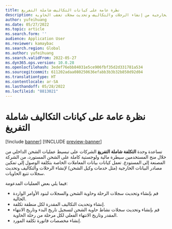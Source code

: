 ```yaml
---
title: نظرة عامة على كيانات التكاليف شاملة التفريغ
description: يوفر هذا الموضوع نظرة عامة على كيانات البيانات الخاصة بتكلفة الوصول التي تمكّن مصادر البيانات الخارجية من إنشاء الرحلات والتكاليف وتحديث سجلات تعقب الحاوية.
author: yufeihuang
ms.date: 05/27/2022
ms.topic: article
ms.search.form: ''
audience: Application User
ms.reviewer: kamaybac
ms.search.region: Global
ms.author: yufeihuang
ms.search.validFrom: 2022-05-27
ms.dyn365.ops.version: 10.0.28
ms.openlocfilehash: 3edef76ebb84031e5ce906fbf35d2d331781a534
ms.sourcegitcommit: 611202adaa080250636efabb3b3b32b850d92d04
ms.translationtype: HT
ms.contentlocale: ar-SA
ms.lasthandoff: 05/28/2022
ms.locfileid: "8813021"
---
```

# <a name="landed-cost-entities-overview"></a>نظرة عامة على كيانات التكاليف شاملة التفريغ

[!include [banner](../includes/banner.md)]
[!INCLUDE [preview-banner](../includes/preview-banner.md)]
<!-- KFM: Preview until GA with 10.0.28 -->

تساعدة وحدة **التكلفة شاملة التفريغ** الشركات على تبسيط عمليات الشحن الداخلي من خلال منح المستخدمين سيطرة مالية ولوجستية كاملة على الشحن المستورد، من الشركة المصنعة إلى المستودع. تعمل كيانات بيانات المعاملات الخاصة بتكلفة الوصول إلى تمكين مصادر البيانات الخارجية (مثل خدمات وكيل الشحن) لإنشاء الرحلات والتكاليف وتحديث سجلات تتبع الحاويات.

فيما يلي بعض العمليات المدعومة:

- قم بإنشاء وتحديث سجلات الرحلة وحاوية الشحن والسجلات لبنود الأوامر الواردة الحالية.
- إنشاء وتحديث التكاليف المقدرة لكل منطقة تكلفة.
- قم بإنشاء وتحديث سجلات نشاط حاوية الشحن لتسجيل تاريخ البدء وتاريخ الانتهاء المقدر وتاريخ الانتهاء الفعلي لكل مرحلة من رحلة الحاوية.
- إنشاء مخصصات فاتورة تكلفة المورد.
